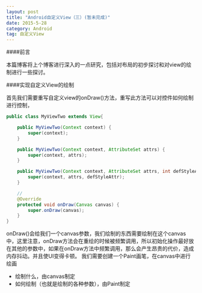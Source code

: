 ```yaml
---
layout: post
title: "Android自定义View（三）(暂未完成)"
date: 2015-5-28
category: Android
tag: 自定义View
---
```


####前言

本篇博客将上个博客进行深入的一点研究，包括对布局的初步探讨和对view的绘制进行一些探讨。

####实现自定义View的绘制

首先我们需要重写自定义view的onDraw()方法，重写此方法可以对控件如何绘制进行控制，

```java
public class MyViewTwo extends View{

    public MyViewTwo(Context context) {
        super(context);
    }

    public MyViewTwo(Context context, AttributeSet attrs) {
        super(context, attrs);
    }

    public MyViewTwo(Context context, AttributeSet attrs, int defStyleAttr) {
        super(context, attrs, defStyleAttr);
    }

    //
    @Override
    protected void onDraw(Canvas canvas) {
        super.onDraw(canvas);
    }
}
```

onDraw()会给我们一个canvas参数，我们绘制的东西需要绘制在这个canvas中，这里注意，onDraw方法会在重绘的时候被频繁调用，所以初始化操作最好放在其他的参数中，如果在onDraw方法中频繁调用，那么会产生昂贵的代价，造成内存抖动。并且使UI变得卡顿。
我们需要创建一个Paint画笔，在canvas中进行绘画

- 绘制什么，由canvas制定
- 如何绘制（也就是绘制的各种参数），由Paint制定

